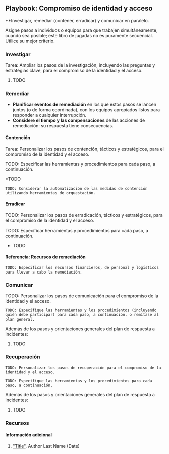 ## Playbook: Compromiso de identidad y acceso

**Investigar, remediar (contener, erradicar) y comunicar en paralelo.

Asigne pasos a individuos o equipos para que trabajen simultáneamente, cuando sea posible; este libro de jugadas no es puramente secuencial. Utilice su mejor criterio.

### Investigar

Tarea: Ampliar los pasos de la investigación, incluyendo las preguntas y estrategias clave, para el compromiso de la identidad y el acceso.

1. TODO

### Remediar

* **Planificar eventos de remediación** en los que estos pasos se lancen juntos (o de forma coordinada), con los equipos apropiados listos para responder a cualquier interrupción.
* **Considere el tiempo y las compensaciones** de las acciones de remediación: su respuesta tiene consecuencias.

#### Contención

Tarea: Personalizar los pasos de contención, tácticos y estratégicos, para el compromiso de la identidad y el acceso.

TODO: Especificar las herramientas y procedimientos para cada paso, a continuación.

*TODO

`TODO: Considerar la automatización de las medidas de contención utilizando herramientas de orquestación.`

#### Erradicar

TODO: Personalizar los pasos de erradicación, tácticos y estratégicos, para el compromiso de la identidad y el acceso.

TODO: Especificar herramientas y procedimientos para cada paso, a continuación.

* TODO

#### Referencia: Recursos de remediación

`TODO: Especificar los recursos financieros, de personal y logísticos para llevar a cabo la remediación.`

### Comunicar

TODO: Personalizar los pasos de comunicación para el compromiso de la identidad y el acceso.

`TODO: Especifique las herramientas y los procedimientos (incluyendo quién debe participar) para cada paso, a continuación, o remítase al plan general.`

Además de los pasos y orientaciones generales del plan de respuesta a incidentes:

1. TODO

### Recuperación

`TODO: Personalizar los pasos de recuperación para el compromiso de la identidad y el acceso.`

`TODO: Especifique las herramientas y los procedimientos para cada paso, a continuación.`

Además de los pasos y orientaciones generales del plan de respuesta a incidentes:

1. TODO

### Recursos

#### Información adicional

1. <a name="identity-and-access-playbook-ref-1"></a>["Title"](#TODO-url), Author Last Name (Date)
